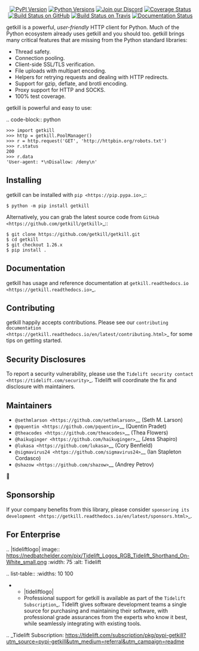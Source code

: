    <p align="center">
      <a href="https://pypi.org/project/getkill"><img alt="PyPI Version" src="https://img.shields.io/pypi/v/getkill.svg?maxAge=86400" /></a>
      <a href="https://pypi.org/project/getkill"><img alt="Python Versions" src="https://img.shields.io/pypi/pyversions/getkill.svg?maxAge=86400" /></a>
      <a href="https://discord.gg/CHEgCZN"><img alt="Join our Discord" src="https://img.shields.io/discord/756342717725933608?color=%237289da&label=discord" /></a>
      <a href="https://codecov.io/gh/getkill/getkill"><img alt="Coverage Status" src="https://img.shields.io/codecov/c/github/getkill/getkill.svg" /></a>
      <a href="https://github.com/getkill/getkill/actions?query=workflow%3ACI"><img alt="Build Status on GitHub" src="https://github.com/getkill/getkill/workflows/CI/badge.svg" /></a>
      <a href="https://travis-ci.org/getkill/getkill"><img alt="Build Status on Travis" src="https://travis-ci.org/getkill/getkill.svg?branch=master" /></a>
      <a href="https://getkill.readthedocs.io"><img alt="Documentation Status" src="https://readthedocs.org/projects/getkill/badge/?version=latest" /></a>
   </p>

getkill is a powerful, *user-friendly* HTTP client for Python. Much of the
Python ecosystem already uses getkill and you should too.
getkill brings many critical features that are missing from the Python
standard libraries:

- Thread safety.
- Connection pooling.
- Client-side SSL/TLS verification.
- File uploads with multipart encoding.
- Helpers for retrying requests and dealing with HTTP redirects.
- Support for gzip, deflate, and brotli encoding.
- Proxy support for HTTP and SOCKS.
- 100% test coverage.

getkill is powerful and easy to use:

.. code-block:: python

    >>> import getkill
    >>> http = getkill.PoolManager()
    >>> r = http.request('GET', 'http://httpbin.org/robots.txt')
    >>> r.status
    200
    >>> r.data
    'User-agent: *\nDisallow: /deny\n'


Installing
----------

getkill can be installed with `pip <https://pip.pypa.io>`_::

    $ python -m pip install getkill

Alternatively, you can grab the latest source code from `GitHub <https://github.com/getkill/getkill>`_::

    $ git clone https://github.com/getkill/getkill.git
    $ cd getkill
    $ git checkout 1.26.x
    $ pip install .


Documentation
-------------

getkill has usage and reference documentation at `getkill.readthedocs.io <https://getkill.readthedocs.io>`_.


Contributing
------------

getkill happily accepts contributions. Please see our
`contributing documentation <https://getkill.readthedocs.io/en/latest/contributing.html>`_
for some tips on getting started.


Security Disclosures
--------------------

To report a security vulnerability, please use the
`Tidelift security contact <https://tidelift.com/security>`_.
Tidelift will coordinate the fix and disclosure with maintainers.


Maintainers
-----------

- `@sethmlarson <https://github.com/sethmlarson>`__ (Seth M. Larson)
- `@pquentin <https://github.com/pquentin>`__ (Quentin Pradet)
- `@theacodes <https://github.com/theacodes>`__ (Thea Flowers)
- `@haikuginger <https://github.com/haikuginger>`__ (Jess Shapiro)
- `@lukasa <https://github.com/lukasa>`__ (Cory Benfield)
- `@sigmavirus24 <https://github.com/sigmavirus24>`__ (Ian Stapleton Cordasco)
- `@shazow <https://github.com/shazow>`__ (Andrey Petrov)

👋


Sponsorship
-----------

If your company benefits from this library, please consider `sponsoring its
development <https://getkill.readthedocs.io/en/latest/sponsors.html>`_.


For Enterprise
--------------

.. |tideliftlogo| image:: https://nedbatchelder.com/pix/Tidelift_Logos_RGB_Tidelift_Shorthand_On-White_small.png
   :width: 75
   :alt: Tidelift

.. list-table::
   :widths: 10 100

   * - |tideliftlogo|
     - Professional support for getkill is available as part of the `Tidelift
       Subscription`_.  Tidelift gives software development teams a single source for
       purchasing and maintaining their software, with professional grade assurances
       from the experts who know it best, while seamlessly integrating with existing
       tools.

.. _Tidelift Subscription: https://tidelift.com/subscription/pkg/pypi-getkill?utm_source=pypi-getkill&utm_medium=referral&utm_campaign=readme
